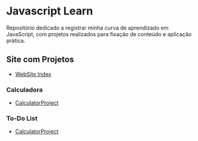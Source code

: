 # Javascript Learn

Repositório dedicado a registrar minha curva de aprendizado em JavaScript, com projetos realizados para fixação de conteúdo e aplicação prática.

## Site com Projetos 
 - [WebSite Index](https://ramos902.github.io/Javascript-Learn/)


### Calculadora
 - [CalculatorProject](./Calculator/index.html)
### To-Do List
 - [CalculatorProject](./ToDo-List/index.html)


